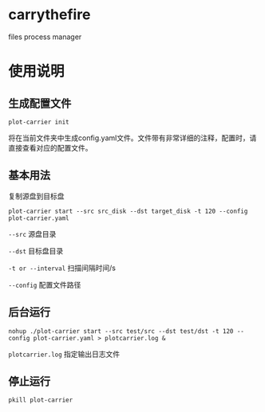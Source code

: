 # carrythefire
files process manager

# 使用说明

## 生成配置文件

```
plot-carrier init
```
将在当前文件夹中生成config.yaml文件。文件带有非常详细的注释，配置时，请直接查看对应的配置文件。

## 基本用法

复制源盘到目标盘

```
plot-carrier start --src src_disk --dst target_disk -t 120 --config plot-carrier.yaml
```

`--src` 源盘目录

`--dst` 目标盘目录

`-t or --interval` 扫描间隔时间/s

`--config` 配置文件路径

## 后台运行

```
nohup ./plot-carrier start --src test/src --dst test/dst -t 120 --config plot-carrier.yaml > plotcarrier.log &
```

`plotcarrier.log` 指定输出日志文件


## 停止运行

```
pkill plot-carrier
```
